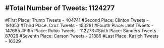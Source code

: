 #Total Number of Tweets: 1124277 
---
#First Place: Trump Tweets - 404741
#Second Place: Clinton Tweets - 181053
#Third Place: Cruz Tweets - 153281
#Fourth Place: Jeb! Tweets - 147685
#Fifth Place: Rubio Tweets - 112273
#Sixth Place: Sanders Tweets - 87026
#Seventh Place: Carson Tweets - 21889
#Last Place: Kasich Tweets - 16329
